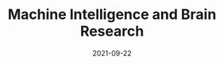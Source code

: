 ---
title: "Machine Intelligence and Brain Research"
collection: teaching
type: "Winter course"
permalink: /teaching/ccbr
venue: "Center for Computational Brain Research at Indian Institute of Technology, Madras"
date: 2021-09-22
location: "India"
excerpt: "- Prepared content for the winter course which was taught to over 500 enrolled students.
- Led tutorial sessions each week, guiding students through prepared material and helping them clarify their doubts along the way."
---
